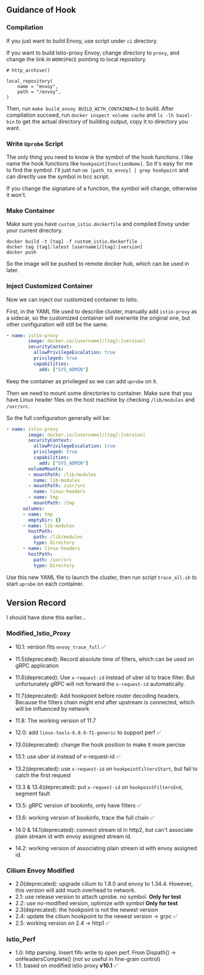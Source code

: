## Guidance of Hook

### Compilation

If you just want to build Envoy, use script under `ci` directory.

If you want to build Istio-proxy Envoy, change directory to `proxy`, and change the link in `WORKSPACE` pointing to local repository.

```bazel
# http_archive()

local_repository(
    name = "envoy",
    path = "/envoy",
)
```

Then, run `make build_envoy BUILD_WITH_CONTAINER=1` to build. After compilation succeed, run `docker inspect volume cache` and `ls -lh bazel-bin` to get the actual directory of building output, copy it to directory you want.



### Write `Uprobe` Script

The only thing you need to know is the symbol of the hook functions.  I like name the hook functions like `hookpoint[FunctionName]`. So it's easy for me to find the symbol. I'll just run `nm [path_to_envoy] | grep hookpoint` and can directly use the symbol in bcc script.

If you change the signature of a function, the symbol will change, otherwise it won't.



### Make Container

Make sure you have `custom_istio.dockerfile` and compiled Envoy under your current directory.

```shell
docker build -t [tag] -f custom_istio.dockerfile .
docker tag [tag]:latest [username]/[tag]:[version]
docker push
```

So the image will be pushed to remote docker hub, which can be used in later.



### Inject Customized Container

Now we can inject our customized container to Istio.

First, in the YAML file used to describe cluster, manually add `istio-proxy` as a sidecar, so the customized container will overwrite the original one, but other configuration will still be the same.

```yaml
- name: istio-proxy
        image: docker.io/[username]/[tag]:[version]
        securityContext:
          allowPrivilegeEscalation: true
          privileged: true
          capabilities:
            add: ["SYS_ADMIN"]
```

Keep the container as privileged so we can add `uprobe` on it.

Then we need to mount some directories to container. Make sure that you have Linux header files on the host machine by checking `/lib/modules` and `/usr/src`. 

So the full configuration generally will be:

```yaml
- name: istio-proxy
        image: docker.io/[username]/[tag]:[version]
        securityContext:
          allowPrivilegeEscalation: true
          privileged: true
          capabilities:
            add: ["SYS_ADMIN"]
        volumeMounts:
        - mountPath: /lib/modules
          name: lib-modules
        - mountPath: /usr/src
          name: linux-headers
        - name: tmp
          mountPath: /tmp
      volumes:
      - name: tmp
        emptyDir: {}
      - name: lib-modules
        hostPath:
          path: /lib/modules
          type: Directory
      - name: linux-headers
        hostPath:
          path: /usr/src
          type: Directory
```

Use this new YAML file to launch the cluster, then run script `trace_all.sh` to start `uprobe` on each container.

## Version Record
I should have done this earlier...

### Modified_Istio_Proxy
- 10.1: version fits `envoy_trace_full` ✅
- 11.5(deprecated): Record absolute time of filters, which can be used on gRPC application
- 11.6(deprecated): Use `x-request-id` instead of uber id to trace filter. But unfortunately gRPC will not forward the `x-request-id` automatically.
- 11.7(deprecated): Add hookpoint before router decoding headers. Because the filters chain might end after upstream is connected, which will be influenced by network
- 11.8: The working version of 11.7

- 12.0: add `linux-tools-6.8.0-71-generic` to support perf ✅

- 13.0(deprecated): change the hook position to make it more percise
- 13.1: use uber id instead of x-request-id ✅
- 13.2(deprecated): use `x-request-id` on `hookpointFiltersStart`, but fail to catch the first request
- 13.3 & 13.4(deprecated): put `x-request-id` on `hookpointFiltersEnd`, segment fault
- 13.5: gRPC version of bookinfo, only have filters ✅
- 13.6: working version of bookinfo, trace the full chain ✅

- 14.0 & 14.1(deprecated): connect stream id in http2, but can't associate plain stream id with envoy assigned stream id.
- 14.2: working version of associating plain stream id with envoy assigned id.

### Cilium Envoy Modified
- 2.0(deprecated): upgrade cilium to 1.8.0 and envoy to 1.34.4. However, this version will add much overhead to network.
- 2.1: use release version to attach uprobe. no symbol. **Only for test**
- 2.2: use no-modified version, optimize with symbol **Only for test**
- 2.3(deprecated): the hookpoint is not the newest version
- 2.4: update the cilium hookpoint to the newest version -> grpc ✅
- 2.5: working version on 2.4 -> http1 ✅

### Istio_Perf
- 1.0: http parsing. Insert fifo write to open perf. From Dispath() -> onHeadersComplete() (not so useful in fine-grain control)
- 1.1: based on modified istio proxy **v10.1** ✅
